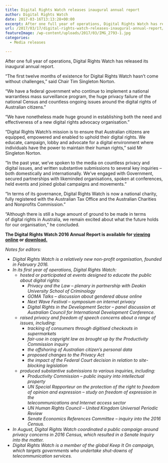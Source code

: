 ```yaml
---
title: Digital Rights Watch releases inaugural annual report
author: Digital Rights Watch
date: 2017-03-16T13:13:28+00:00
excerpt: After one full year of operations, Digital Rights Watch has released its inaugural annual report.
url: /2017/03/17/digital-rights-watch-releases-inaugural-annual-report/
featureImage: /wp-content/uploads/2017/03/IMG_2793-1.jpg
categories:
  - Media releases

---
```

After one full year of operations, Digital Rights Watch has released its inaugural annual report.

&#8220;The first twelve months of existence for Digital Rights Watch hasn’t come without challenges,&#8221; said Chair Tim Singleton Norton.

&#8220;We have a federal government who continue to implement a national warrantless mass surveillance program, the huge privacy failure of the national Census and countless ongoing issues around the digital rights of Australian citizens.&#8221;

&#8220;We have nonetheless made huge ground in establishing both the need and effectiveness of a new digital rights advocacy organisation.&#8221;

&#8220;Digital Rights Watch’s mission is to ensure that Australian citizens are equipped, empowered and enabled to uphold their digital rights. We educate, campaign, lobby and advocate for a digital environment where individuals have the power to maintain their human rights,&#8221; said Mr Singleton Norton.

&#8220;In the past year, we’ve spoken to the media on countless privacy and digital issues, and written substantive submissions to several key inquiries &#8211; both domestically and internationally. We’ve engaged with Government, secured partnerships with likeminded organisations, spoken at conferences, held events and joined global campaigns and movements.&#8221;

&#8220;In terms of its governance, Digital Rights Watch is now a national charity, fully registered with the Australian Tax Office and the Australian Charities and Nonprofits Commission.&#8221;

&#8220;Although there is still a huge amount of ground to be made in terms of digital rights in Australia, we remain excited about what the future holds for our organisation,&#8221; he concluded.

**The Digital Rights Watch 2016 Annual Report is available for [viewing online][1] or <a href="/wp-content/uploads/2017/03/DRW_annual_report_2016.pdf" target="_blank" rel="noopener">download.</a>**

_Notes for editors:_

  * _Digital Rights Watch is a relatively new non-profit organisation, founded in February 2016._
  * _In its first year of operations, Digital Rights Watch:_ 
      * _hosted or participated at events designed to educate the public about digital rights:_ 
          * _Privacy and the Law &#8211; plenary in partnership with Deakin University School of Criminology_
          * _GOMA Talks &#8211; discussion about gendered abuse online_
          * _Next Wave Festival &#8211; symposium on internet privacy_
          * _Digital Rights in the Development Sector &#8211; panel discussion at Australian Council for International Development Conference._
      * _raised privacy and freedom of speech concerns about a range of issues, including:_ 
          * _tracking of consumers through digitised checkouts in supermarkets_
          * _fair-use in copyright law as brought up by the Productivity Commission inquiry_
          * _the offshoring of Australian citizen&#8217;s personal data_
          * _proposed changes to the Privacy Act_
          * _the impact of the Federal Court decision in relation to site-blocking legislation_
      * _produced substantive submissions to various inquiries, including:_ 
          * _Productivity Commission &#8211; public inquiry into intellectual property_
          * _UN Special Rapporteur on the protection of the right to freedom of opinion and expression &#8211; study on freedom of expression in the  
            telecommunications and Internet access sector_
          * _UN Human Rights Council &#8211; United Kingdom Universal Periodic Review_
          * _Senate Economics References Committee &#8211; inquiry into the 2016 Census._
  * _In August, Digital Rights Watch coordinated a public campaign around privacy concerns in 2016 Census, which resulted in a Senate Inquiry into the matter._
  * _Digital Rights Watch is a member of the global Keep It On campaign, which targets governments who undertake shut-downs of telecommunication services._

 [1]: http://digitalrightswatch.org.au/2016-annual-report/